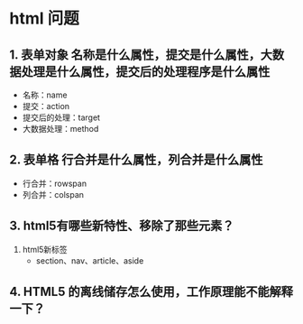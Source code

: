 # html 问题

## 1. 表单对象 名称是什么属性，提交是什么属性，大数据处理是什么属性，提交后的处理程序是什么属性

- 名称：name
- 提交：action
- 提交后的处理：target
- 大数据处理：method

## 2. 表单格 行合并是什么属性，列合并是什么属性

- 行合并：rowspan
- 列合并：colspan

## 3. html5有哪些新特性、移除了那些元素？

1. html5新标签  
   - section、nav、article、aside

## 4. HTML5 的离线储存怎么使⽤，⼯作原理能不能解释⼀下？
